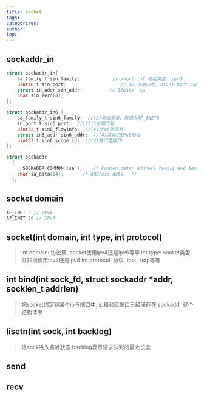 ```yaml
---
title: socket
tags: 
categorires: 
author: 
top: 
---
```


## sockaddr_in
```c
struct sockaddr_in{
	sa_family_t sin_family;            // short int 地址类型: ipv6...  
	uint16_t sin_port;                    // 16 位端口号, htons(port_num)
	struct in_addr sin_addr;          // 32bits  ip
	char sin_zero[n];            	
};

struct sockaddr_in6 { 
    sa_family_t sin6_family;  //(2)地址类型，取值为AF_INET6
    in_port_t sin6_port;  //(2)16位端口号
    uint32_t sin6_flowinfo;  //(4)IPv6流信息
    struct in6_addr sin6_addr;  //(4)具体的IPv6地址
    uint32_t sin6_scope_id;  //(4)接口范围ID
};

struct sockaddr
  {
    __SOCKADDR_COMMON (sa_);	/* Common data: address family and length.  */
    char sa_data[14];		/* Address data.  */
  };
```

## socket domain
```C
AF_INET 2 // IPv4
AF_INET 26 // IPv6
```

## socket(int domain, int type, int protocol)
> int domain: 协议簇, socket使用ipv4还是ipv6等等
> int type: socket类型, 并非指使用ipv4还是ipv6
> int protocol: 协议, tcp、udp等等

## int bind(int sock_fd, struct sockaddr \*addr, socklen_t addrlen) 
> 把socket绑定到某个ip与端口中, ip和对应端口已经储存在 sockaddr 这个结构体中

## lisetn(int sock, int backlog)
> 让sock进入监听状态
> backlog表示请求队列的最大长度


## send

## recv





